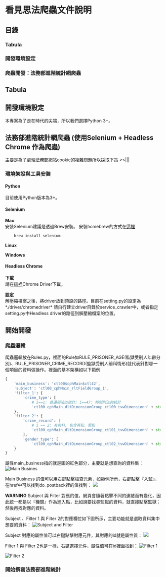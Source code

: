 # 看見思法爬蟲文件說明

## 目錄
### Tabula 
### 開發環境設定
### 爬蟲開發：法務部進階統計網爬蟲

## Tabula

## 開發環境設定
本專案為了走在時代的尖端，所以我們選擇Python 3+。


## 法務部進階統計網爬蟲 (使用Selenium + Headless Chrome 作為爬蟲)
主要是為了處理法務部網站cookie的複雜問題所以採取下策 ><|||

### 環境架設與工具安裝

#### Python
目前使用Python版本為3+。

#### Selenium

**Mac**<br>
安裝Selenium建議是透過Brew安裝。
安裝homebrew的方式在[這裡](https://brew.sh)
```bash
    brew install selenium
```

**Linux**<br>

**Windows**<br>

#### Headless Chrome

**下載**<br>
請在[這裡](https://sites.google.com/a/chromium.org/chromedriver/downloads)Chrome Driver下載。

**設定**<br>
解壓縮檔案之後，將driver放到預設的路徑。目前在setting.py的設定為*./driver/chromedriver*
請自行建立driver目錄於service_crawler中，或者指定setting.py中Headless driver的路徑到解壓縮檔案的位置。


## 開始開發

### 爬蟲邏輯

爬蟲邏輯放在Rules.py，裡面的Rule如RULE_PRISONER_AGE(監獄受刑人年齡分別)、RULE_PRISONER_CRIME_RECORD(監獄受刑人前科情形)就代表針對哪一個項目的資料做操作。裡面的基本架構如以下範例
```python
{
	'main_business': 'ctl00$cphMain$ctl42',
    'subject': 'ctl00_cphMain_rltFieldGroup_1',
    'filter_1': {
        'crime_type': [
            # i==1: 普通刑法的統計; i==47: 特別刑法的統計
            'ctl00_cphMain_dltDimensionGroup_ctl00_tvwDimensionn' + str(i) + 'CheckBox' for i in range(1, 121)],
    },
    'filter_2': {
        'crime_record': [
            # i == 2: 有前科, 包含再犯、累犯
            'ctl00_cphMain_dltDimensionGroup_ctl01_tvwDimensionn' + str(i) + 'CheckBox' for i in range(1, 5)
        ],
        'gender_type': [
            'ctl00_cphMain_dltDimensionGroup_ctl02_tvwDimensionn' + str (i) + 'CheckBox' for i in range(1,3)]
    }
}
```


屬性main_business指的就是圖的紅色部分，主要就是想查詢的資料集：
![Main Busines](https://raw.githubusercontent.com/yudazilian/VisualJusticeTW/develop/static/main_business.png)

Main Business 的值可以用右鍵點擊檢查元素，如範例所示，右鍵點擊『入監』，在href中可以找到do_postback裡的值找到：
![](https://raw.githubusercontent.com/yudazilian/VisualJusticeTW/develop/static/Main_Business_Detail.png)

**WARNING** Subject 與 Filter 對應的值，網頁會隨著點擊不同的連結而有變化，因此統一都是以『機關』作為進入點，比如說要找尋監獄的資料，就直接點擊監獄；然後再找對應的資料。

Subject 、Filter 1 與 Filter 2的對應欄位如下圖所示，主要功能就是選取資料集中想要的資料：
![Subject and Filter](https://raw.githubusercontent.com/yudazilian/VisualJusticeTW/develop/static/Subject%26Filter.png)

Subject 對應的屬性值可以右鍵點擊對應元件，其對應的id就是屬性質：
![](https://raw.githubusercontent.com/yudazilian/VisualJusticeTW/develop/static/Subject_Detail.png)

Filter 1 與 Filter 2也是一樣，右鍵選擇元件，屬性值可在id裡面找到：
![Filter 1](https://raw.githubusercontent.com/yudazilian/VisualJusticeTW/develop/static/Filter_1_Detail.png)

![Filter 2](https://raw.githubusercontent.com/yudazilian/VisualJusticeTW/develop/static/Filter_2_Detail.png)

### 開始撰寫法務部進階統計



```python

```

